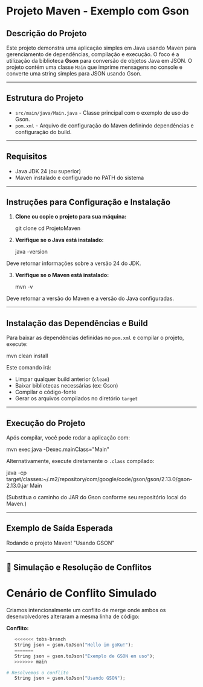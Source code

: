 # Projeto Maven - Exemplo com Gson

## Descrição do Projeto

Este projeto demonstra uma aplicação simples em Java usando Maven para gerenciamento de dependências, compilação e execução. O foco é a utilização da biblioteca **Gson** para conversão de objetos Java em JSON. O projeto contém uma classe `Main` que imprime mensagens no console e converte uma string simples para JSON usando Gson.

---

## Estrutura do Projeto

- `src/main/java/Main.java` - Classe principal com o exemplo de uso do Gson.
- `pom.xml` - Arquivo de configuração do Maven definindo dependências e configuração do build.

---

## Requisitos

- Java JDK 24 (ou superior)
- Maven instalado e configurado no PATH do sistema

---

## Instruções para Configuração e Instalação

1. **Clone ou copie o projeto para sua máquina:**

   git clone <url-do-repositorio>
   cd ProjetoMaven


2. **Verifique se o Java está instalado:**

   java -version

Deve retornar informações sobre a versão 24 do JDK.

3. **Verifique se o Maven está instalado:**

   mvn -v
   

Deve retornar a versão do Maven e a versão do Java configuradas.

---

## Instalação das Dependências e Build

Para baixar as dependências definidas no `pom.xml` e compilar o projeto, execute:

   mvn clean install


Este comando irá:

- Limpar qualquer build anterior (`clean`)
- Baixar bibliotecas necessárias (ex: Gson)
- Compilar o código-fonte
- Gerar os arquivos compilados no diretório `target`

---

## Execução do Projeto

Após compilar, você pode rodar a aplicação com:

   mvn exec:java -Dexec.mainClass="Main"
   

Alternativamente, execute diretamente o `.class` compilado:

   java -cp target/classes:~/.m2/repository/com/google/code/gson/gson/2.13.0/gson-2.13.0.jar Main


(Substitua o caminho do JAR do Gson conforme seu repositório local do Maven.)

---

## Exemplo de Saída Esperada

   Rodando o projeto Maven!
   "Usando GSON"


---


   
## 📝 Simulação e Resolução de Conflitos

# Cenário de Conflito Simulado
Criamos intencionalmente um conflito de merge onde ambos os desenvolvedores alteraram a mesma linha de código:

**Conflito:**
```python
   <<<<<<< tobs-branch
   String json = gson.toJson("Hello im goKu!");
   =======
   String json = gson.toJson("Exemplo de GSON em uso");
   >>>>>>> main

# Resolvemos o conflito
   String json = gson.toJson("Usando GSON");

